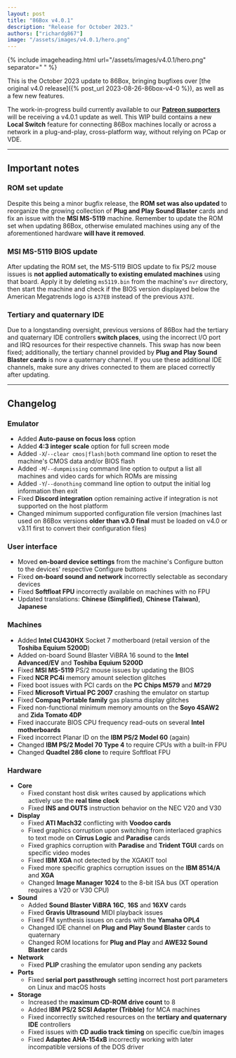 ```yaml
---
layout: post
title: "86Box v4.0.1"
description: "Release for October 2023."
authors: ["richardg867"]
image: "/assets/images/v4.0.1/hero.png"
---
```


{% include imageheading.html url="/assets/images/v4.0.1/hero.png" separator=" " %}

This is the October 2023 update to 86Box, bringing bugfixes over [the original v4.0 release]({% post_url 2023-08-26-86box-v4-0 %}), as well as a few new features.

The work-in-progress build currently available to our [**Patreon supporters**](https://www.patreon.com/86box) will be receiving a v4.0.1 update as well. This WIP build contains a new **Local Switch** feature for connecting 86Box machines locally or across a network in a plug-and-play, cross-platform way, without relying on PCap or VDE.

---

## Important notes

### ROM set update

Despite this being a minor bugfix release, the **ROM set was also updated** to reorganize the growing collection of **Plug and Play Sound Blaster** cards and fix an issue with the **MSI MS-5119** machine. Remember to update the ROM set when updating 86Box, otherwise emulated machines using any of the aforementioned hardware **will have it removed**.

### MSI MS-5119 BIOS update

After updating the ROM set, the MS-5119 BIOS update to fix PS/2 mouse issues is **not applied automatically to existing emulated machines** using that board. Apply it by deleting `ms5119.bin` from the machine's `nvr` directory, then start the machine and check if the BIOS version displayed below the American Megatrends logo is `A37EB` instead of the previous `A37E`.

### Tertiary and quaternary IDE

Due to a longstanding oversight, previous versions of 86Box had the tertiary and quaternary IDE controllers **switch places**, using the incorrect I/O port and IRQ resources for their respective channels. This swap has now been fixed; additionally, the tertiary channel provided by **Plug and Play Sound Blaster cards** is now a quaternary channel. If you use these additional IDE channels, make sure any drives connected to them are placed correctly after updating.

---

## Changelog

### Emulator

* Added **Auto-pause on focus loss** option
* Added **4:3 integer scale** option for full screen mode
* Added `-X`/`--clear cmos|flash|both` command line option to reset the machine's CMOS data and/or BIOS flash
* Added `-M`/`--dumpmissing` command line option to output a list all machines and video cards for which ROMs are missing
* Added `-Y`/`--donothing` command line option to output the initial log information then exit
* Fixed **Discord integration** option remaining active if integration is not supported on the host platform
* Changed minimum supported configuration file version (machines last used on 86Box versions **older than v3.0 final** must be loaded on v4.0 or v3.11 first to convert their configuration files)

### User interface

* Moved **on-board device settings** from the machine's Configure button to the devices' respective Configure buttons
* Fixed **on-board sound and network** incorrectly selectable as secondary devices
* Fixed **Softfloat FPU** incorrectly available on machines with no FPU
* Updated translations: **Chinese (Simplified)**, **Chinese (Taiwan)**, **Japanese**

### Machines

* Added **Intel CU430HX** Socket 7 motherboard (retail version of the **Toshiba Equium 5200D**)
* Added on-board Sound Blaster ViBRA 16 sound to the **Intel Advanced/EV** and **Toshiba Equium 5200D**
* Fixed **MSI MS-5119** PS/2 mouse issues by updating the BIOS
* Fixed **NCR PC4i** memory amount selection glitches
* Fixed boot issues with PCI cards on the **PC Chips M579** and **M729**
* Fixed **Microsoft Virtual PC 2007** crashing the emulator on startup
* Fixed **Compaq Portable family** gas plasma display glitches
* Fixed non-functional minimum memory amounts on the **Soyo 4SAW2** and **Zida Tomato 4DP**
* Fixed inaccurate BIOS CPU frequency read-outs on several **Intel motherboards**
* Fixed incorrect Planar ID on the **IBM PS/2 Model 60** (again)
* Changed **IBM PS/2 Model 70 Type 4** to require CPUs with a built-in FPU
* Changed **Quadtel 286 clone** to require Softfloat FPU

### Hardware

* **Core**
  * Fixed constant host disk writes caused by applications which actively use the **real time clock**
  * Fixed **INS and OUTS** instruction behavior on the NEC V20 and V30
* **Display**
  * Fixed **ATI Mach32** conflicting with **Voodoo cards**
  * Fixed graphics corruption upon switching from interlaced graphics to text mode on **Cirrus Logic** and **Paradise** cards
  * Fixed graphics corruption with **Paradise** and **Trident TGUI** cards on specific video modes
  * Fixed **IBM XGA** not detected by the XGAKIT tool
  * Fixed more specific graphics corruption issues on the **IBM 8514/A** and **XGA**
  * Changed **Image Manager 1024** to the 8-bit ISA bus (XT operation requires a V20 or V30 CPU)
* **Sound**
  * Added **Sound Blaster ViBRA 16C**, **16S** and **16XV** cards
  * Fixed **Gravis Ultrasound** MIDI playback issues
  * Fixed FM synthesis issues on cards with the **Yamaha OPL4**
  * Changed IDE channel on **Plug and Play Sound Blaster** cards to quaternary
  * Changed ROM locations for **Plug and Play** and **AWE32 Sound Blaster** cards
* **Network**
  * Fixed **PLIP** crashing the emulator upon sending any packets
* **Ports**
  * Fixed **serial port passthrough** setting incorrect host port parameters on Linux and macOS hosts
* **Storage**
  * Increased the **maximum CD-ROM drive count** to 8
  * Added **IBM PS/2 SCSI Adapter (Tribble)** for MCA machines
  * Fixed incorrectly switched resources on the **tertiary and quaternary IDE** controllers
  * Fixed issues with **CD audio track timing** on specific cue/bin images
  * Fixed **Adaptec AHA-154xB** incorrectly working with later incompatible versions of the DOS driver
